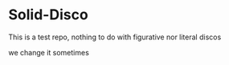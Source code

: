 Solid-Disco
===========
This is a test repo, nothing to do with figurative nor literal discos

we change it sometimes
